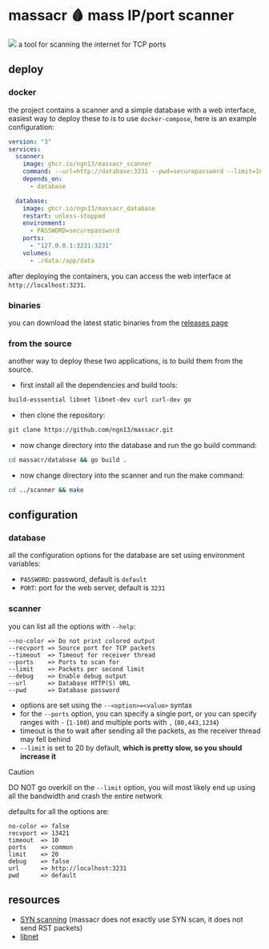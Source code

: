 # massacr 🩸 mass IP/port scanner

![](/assets/showcase.png)
a tool for scanning the internet for TCP ports 

## deploy
### docker
the project contains a scanner and a simple database with a web interface, easiest way to deploy these to is to use 
`docker-compose`, here is an example configuration:
```yml
version: "3"
services:
  scanner:
    image: ghcr.io/ngn13/massacr_scanner
    command: --url=http://database:3231 --pwd=securepassword --limit=100
    depends_on:
      - database

  database:
    image: ghcr.io/ngn13/massacr_database
    restart: unless-stopped
    environment:
      - PASSWORD=securepassword
    ports:
      - "127.0.0.1:3231:3231"
    volumes:
      - ./data:/app/data
```
after deploying the containers, you can access the web interface at `http://localhost:3231`.

### binaries
you can download the latest static binaries from the [releases page](https://github.com/ngn13/massacr/releases)

### from the source
another way to deploy these two applications, is to build them from the source.
- first install all the dependencies and build tools: 
```bash
build-esssential libnet libnet-dev curl curl-dev go
```
- then clone the repository: 
```bash
git clone https://github.com/ngn13/massacr.git
```
- now change directory into the database and run the go build command:
```bash
cd massacr/database && go build .
```
- now change directory into the scanner and run the make command:
```bash 
cd ../scanner && make
```

## configuration
### database 
all the configuration options for the database are set using environment variables:
- `PASSWORD`: password, default is `default`
- `PORT`: port for the web server, default is `3231`

### scanner 
you can list all the options with `--help`:
```
--no-color => Do not print colored output
--recvport => Source port for TCP packets
--timeout  => Timeout for receiver thread
--ports    => Ports to scan for
--limit    => Packets per second limit
--debug    => Enable debug output
--url      => Database HTTP(S) URL
--pwd      => Database password
```

- options are set using the `--<option>=<value>` syntax
- for the `--ports` option, you can specify a single port, or you can specify ranges with `-` (`1-100`) and multiple ports with `,` (`80,443,1234`)
- timeout is the to wait after sending all the packets, as the receiver thread may fell behind
- `--limit` is set to 20 by default, **which is pretty slow, so you should increase it**

> [!CAUTION]
> DO NOT go overkill on the `--limit` option, you will most likely end up using all the bandwidth and crash the entire network

defaults for all the options are:
```
no-color => false
recvport => 13421
timeout  => 10
ports    => common
limit    => 20
debug    => false
url      => http://localhost:3231
pwd      => default
```

## resources 
- [SYN scanning](https://nmap.org/book/synscan.html) (massacr does not exactly use SYN scan, it does not send RST packets)
- [libnet](https://github.com/libnet/libnet)
